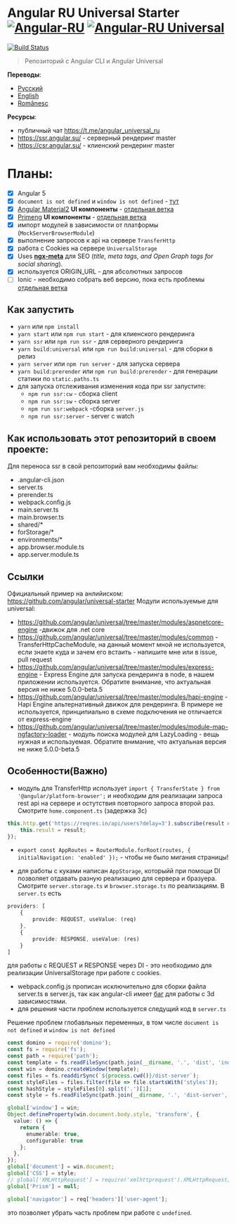 # Angular RU Universal Starter [![Angular-RU](https://img.shields.io/badge/Telegram_chat:-Angular_RU-216bc1.svg?style=flat)](https://t.me/angular_ru) [![Angular-RU Universal](https://img.shields.io/badge/Telegram_chat:-Angular_RU_Universal-14b102.svg?style=flat)](https://t.me/angular_universal_ru)

[![Build Status](https://semaphoreci.com/api/v1/angularru/angular-universal-starter/branches/master/badge.svg)](https://semaphoreci.com/angularru/angular-universal-starter)

> Репозиторий с Angular CLI и Angular Universal

**Переводы**:
- [Русский](./README-RU.md)
- [English](./README.md)
- [Românesc](./README-RO.md)

**Ресурсы**:
- публичный чат https://t.me/angular_universal_ru
- https://ssr.angular.su/ - серверный рендеринг master
- https://csr.angular.su/ - клиенский рендеринг master

# Планы:
- [x] Angular 5
- [x] `document is not defined` и `window is not defined` - [тут](./defined.md)
- [x] [Angular Material2](https://material.angular.io/) **UI компоненты** - [отдельная ветка](https://github.com/Angular-RU/angular-universal-starter/tree/material2)
- [x] [Primeng](https://www.primefaces.org/primeng/) **UI компоненты** - [отдельная ветка](https://github.com/Angular-RU/angular-universal-starter/tree/primeng)
- [x] импорт модулей в зависимости от платформы (`MockServerBrowserModule`)
- [x] выполнение запросов к api на сервере `TransferHttp`
- [x] работа с Cookies на сервере `UniversalStorage`
- [x] Uses **[ngx-meta](https://github.com/fulls1z3/ngx-meta)** для SEO (*title, meta tags, and Open Graph tags for social sharing*).
- [x] используется ORIGIN_URL - для абсолютных запросов
- [ ] Ionic - необходимо собрать веб версию, пока есть проблемы [отдельная ветка](https://github.com/Angular-RU/angular-universal-starter/tree/ionic)

## Как запустить
- `yarn` или `npm install`
- `yarn start` или `npm run start` - для клиенского рендеринга
- `yarn ssr` или `npm run ssr` -  для серверного рендеринга
- `yarn build:universal` или `npm run build:universal` - для сборки в релиз
- `yarn server` или `npm run server` - для запуска сервера
- `yarn build:prerender` или `npm run build:prerender` - для генерации статики по `static.paths.ts`
- для запуска отслеживания изменения кода при ssr запустите:
  - `npm run ssr:cw` - сборка client
  - `npm run ssr:sw` - сборка server
  - `npm run ssr:webpack` -сборка `server.js`
  - `npm run ssr:server` - server с watch

## Как использовать этот репозиторий в своем проекте:
Для переноса ssr в свой репозиторий вам необходимы файлы:
 - .angular-cli.json
 - server.ts
 - prerender.ts
 - webpack.config.js
 - main.server.ts
 - main.browser.ts
 - shared/*
 - forStorage/*
 - environments/*
 - app.browser.module.ts
 - app.server.module.ts

## Ссылки
Официальный пример на анлийиском: https://github.com/angular/universal-starter 
Модули используемые для universal:
- https://github.com/angular/universal/tree/master/modules/aspnetcore-engine -движок для .net core
- https://github.com/angular/universal/tree/master/modules/common - TransferHttpCacheModule, на данный момент мной не используется, если знаете куда и зачем его встаить - напишите мне или в issue, pull request
- https://github.com/angular/universal/tree/master/modules/express-engine - Express Engine для запуска рендеринга в node, в нашем приложении используется. Обратите внимание, что актуальная версия  не ниже 5.0.0-beta.5
- https://github.com/angular/universal/tree/master/modules/hapi-engine -  Hapi Engine альтернативный движок для рендеринга. В примере не используется, принципиально в схеме подключения не отличается от express-engine
- https://github.com/angular/universal/tree/master/modules/module-map-ngfactory-loader - модуль поиска модулей для LazyLoading - вещь нужная и  используемая. Обратите внимание, что актуальная версия  не ниже 5.0.0-beta.5

## Особенности(Важно)
- модуль для TransferHttp  использует `import { TransferState } from '@angular/platform-browser';` и необходим для реализации запроса rest api  на сервере и остутствия повторного запроса второй раз. Смотрите `home.component.ts` (задержка 3с)

```ts
this.http.get('https://reqres.in/api/users?delay=3').subscribe(result => {
    this.result = result;
});
```
- `export const AppRoutes = RouterModule.forRoot(routes, { initialNavigation: 'enabled' });` -  чтобы не было мигания страницы!

- для работы с куками написан `AppStorage`,  которыйй при помощи DI  позволяет отдавать разную реализацию для сервера и бразуера. Смотрите `server.storage.ts` и `browser.storage.ts` по реализациям. В `server.ts`  есть 
```ts
providers: [
    {
        provide: REQUEST, useValue: (req)
    },
    {
        provide: RESPONSE, useValue: (res)
    }
]
```
для работы с REQUEST и RESPONSE через DI -  это необходимо для реализации UniversalStorage при работе с cookies.

- webpack.config.js  прописан исключительно для сборки файла server.ts в  server.js, так как angular-cli имеет [баг](https://github.com/angular/angular-cli/issues/7200) для работы с 3d зависимостями.
- для решения части проблем используется следущий код в `server.ts`

Решение проблем глобавльных переменных, в том числе `document is not defined` и `window is not defined`
```ts
const domino = require('domino');
const fs = require('fs');
const path = require('path');
const template = fs.readFileSync(path.join(__dirname, '.', 'dist', 'index.html')).toString();
const win = domino.createWindow(template);
const files = fs.readdirSync(`${process.cwd()}/dist-server`);
const styleFiles = files.filter(file => file.startsWith('styles'));
const hashStyle = styleFiles[0].split('.')[1];
const style = fs.readFileSync(path.join(__dirname, '.', 'dist-server', `styles.${hashStyle}.bundle.css`)).toString();

global['window'] = win;
Object.defineProperty(win.document.body.style, 'transform', {
  value: () => {
    return {
      enumerable: true,
      configurable: true
    };
  },
});
global['document'] = win.document;
global['CSS'] = style;
// global['XMLHttpRequest'] = require('xmlhttprequest').XMLHttpRequest;
global['Prism'] = null;

```

```ts
global['navigator'] = req['headers']['user-agent'];
```
это позволяет убрать часть проблем при работе с `undefined`.
